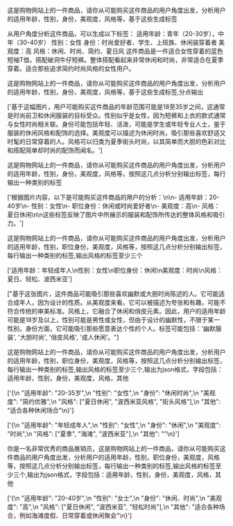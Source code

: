 
这是购物网站上的一件商品，请你从可能购买这件商品的用户角度出发，分析用户的适用年龄，性别，身份，美观度，风格等，基于这些生成标签

从用户角度分析这件商品，可以生成以下标签：
适用年龄：青年（20-30岁），中年（30-40岁）
性别：女性
身份：时尚爱好者、学生、上班族、休闲装穿着者
美观度：高
风格：休闲、时尚、简约、夏日风
这件商品是一件适合女性穿着的蓝色短袖T恤，搭配破洞牛仔短裤。整体搭配看起来非常休闲和时尚，非常适合在夏季穿着。适合那些追求简约时尚风格的女性用户。

这是购物网站上的一件商品，请你从可能购买这件商品的用户角度出发，分析用户的适用年龄，性别，身份，美观度，风格等，基于这些生成标签,分点输出

['基于这幅图片，用户可能购买这件商品的年龄范围可能是18至35岁之间，这通常是时尚前卫和休闲服装的目标受众。性别似乎是女性，因为短裤和上衣的款式通常与女性时尚相关联。身份可能包括年轻、活泼，可能是学生或年轻专业人士，鉴于服装的休闲风格和配饰的选择。美观度可以描述为休闲时尚，吸引那些喜欢舒适又时髦的日常穿着的人。风格可以归类为夏季街头时尚，以其简单而大胆的色彩对比和搭配简单却时尚的配饰而闻名。']


这是购物网站上的一件商品，请你从可能购买这件商品的用户角度出发，分析用户的适用年龄，性别，身份，美观度，风格等，按照这几点分析分别输出标签，每行输出一种类别的标签

['根据图片内容，以下是可能购买这件商品的用户的分析：\n\n- 适用年龄：20-40岁\n- 性别：女性\n- 职位身份：休闲或时尚爱好者\n- 美观度：高\n- 风格：夏日休闲\n\n这些标签反映了图片中所展示的服装和配饰所传达的整体风格和吸引力。']


这是购物网站上的一件商品，请你从可能购买这件商品的用户角度出发，分析用户的适用年龄，性别，职位身份，美观度，风格等，按照这几点分析分别输出标签，每行输出一种类别的标签,输出风格的标签至少三个

['适用年龄：年轻成年人\n性别：女性\n职位身份：休闲\n美观度：时尚\n风格：夏日、轻松、波西米亚']



["基于这张图片，这件商品可能吸引那些喜欢幽默或大胆时尚陈述的人。它可能适合成年人，因为设计的性质。从美观度来看，它可以被描述为夸张和有趣，可能不符合传统的审美标准。风格上，它融合了休闲和俏皮元素。因此，用户的适用年龄可能是18岁及以上，性别可能是男性或女性，但由于设计的幽默性，不限于某一性别。身份方面，它可能吸引那些愿意表达个性的个人。标签可能包括：'幽默服装', '大胆时尚', '俏皮风格', '成人休闲'。"]





这是购物网站上的一件商品，请你从可能购买这件商品的用户角度出发，分析用户的适用年龄，性别，职位身份，美观度，风格等，按照这几点分析分别输出标签，每行输出一种类别的标签,输出风格的标签至少三个,输出为json格式，字段包括：适用年龄，性别，身份，美观度，风格，其他

['{\n  "适用年龄": "20-35岁",\n  "性别": "女性",\n  "身份": "休闲时尚",\n  "美观度": "简约优雅",\n  "风格": ["夏日休闲", "波西米亚风格", "街头风格"],\n  "其他": "适合各种休闲场合"\n}']

['{\n  "适用年龄": "年轻成年人",\n  "性别": "女性",\n  "身份": "休闲",\n  "美观度": "时尚",\n  "风格": ["夏季", "海滩", "波西米亚"],\n  "其他": ""\n}']


你是一名非常优秀的商品推销员，这是购物网站上的一件商品，请你从可能购买这件商品的用户角度出发，分析用户的适用年龄，性别，职位身份，美观度，风格等，按照这几点分析分别输出标签，每行输出一种类别的标签,输出风格的标签至少三个,输出为json格式，字段包括：适用年龄，性别，身份，美观度，风格，其他

['{\n  "适用年龄": "20-40岁",\n  "性别": "女士",\n  "身份": "休闲、时尚",\n  "美观度": "高",\n  "风格": ["夏日休闲", "波西米亚", "轻松时尚"],\n  "其他": "适合各种场合，例如海滩度假、日常穿着或休闲聚会"\n}']

